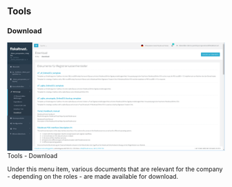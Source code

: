 ## Tools

### Download

![Tools - Download](images/AccountProfile/Download.png "https://portal.fiskaltrust.at/AccountProfile/Download")
Tools - Download

Under this menu item, various documents that are relevant for the company - depending on the roles - are made available for download.
